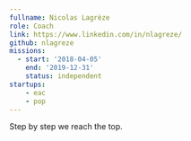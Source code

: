 ```yaml
---
fullname: Nicolas Lagrèze
role: Coach
link: https://www.linkedin.com/in/nlagreze/
github: nlagreze
missions:
  - start: '2018-04-05'
    end: '2019-12-31'
    status: independent
startups:
    - eac
    - pop
---
```


Step by step we reach the top.
